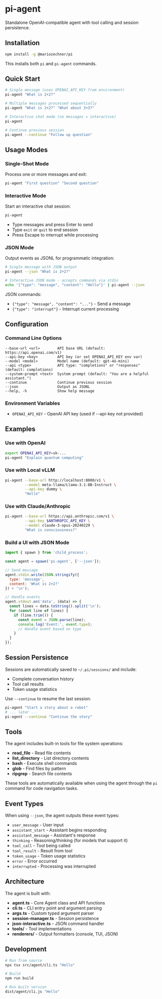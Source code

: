 # pi-agent

Standalone OpenAI-compatible agent with tool calling and session persistence.

## Installation

```bash
npm install -g @mariozechner/pi
```

This installs both `pi` and `pi-agent` commands.

## Quick Start

```bash
# Single message (uses OPENAI_API_KEY from environment)
pi-agent "What is 2+2?"

# Multiple messages processed sequentially
pi-agent "What is 2+2?" "What about 3+3?"

# Interactive chat mode (no messages = interactive)
pi-agent

# Continue previous session
pi-agent --continue "Follow up question"
```

## Usage Modes

### Single-Shot Mode
Process one or more messages and exit:
```bash
pi-agent "First question" "Second question"
```

### Interactive Mode
Start an interactive chat session:
```bash
pi-agent
```
- Type messages and press Enter to send
- Type `exit` or `quit` to end session
- Press Escape to interrupt while processing

### JSON Mode
Output events as JSONL for programmatic integration:
```bash
# Single message with JSON output
pi-agent --json "What is 2+2?"

# Interactive JSON mode - accepts commands via stdin
echo '{"type": "message", "content": "Hello"}' | pi-agent --json
```

JSON commands:
- `{"type": "message", "content": "..."}` - Send a message
- `{"type": "interrupt"}` - Interrupt current processing

## Configuration

### Command Line Options
```
--base-url <url>        API base URL (default: https://api.openai.com/v1)
--api-key <key>         API key (or set OPENAI_API_KEY env var)
--model <model>         Model name (default: gpt-4o-mini)
--api <type>            API type: "completions" or "responses" (default: completions)
--system-prompt <text>  System prompt (default: "You are a helpful assistant.")
--continue              Continue previous session
--json                  Output as JSONL
--help, -h              Show help message
```

### Environment Variables
- `OPENAI_API_KEY` - OpenAI API key (used if --api-key not provided)

## Examples

### Use with OpenAI
```bash
export OPENAI_API_KEY=sk-...
pi-agent "Explain quantum computing"
```

### Use with Local vLLM
```bash
pi-agent --base-url http://localhost:8000/v1 \
         --model meta-llama/Llama-3.1-8B-Instruct \
         --api-key dummy \
         "Hello"
```

### Use with Claude/Anthropic
```bash
pi-agent --base-url https://api.anthropic.com/v1 \
         --api-key $ANTHROPIC_API_KEY \
         --model claude-3-opus-20240229 \
         "What is consciousness?"
```

### Build a UI with JSON Mode
```javascript
import { spawn } from 'child_process';

const agent = spawn('pi-agent', ['--json']);

// Send message
agent.stdin.write(JSON.stringify({
  type: 'message',
  content: 'What is 2+2?'
}) + '\n');

// Handle events
agent.stdout.on('data', (data) => {
  const lines = data.toString().split('\n');
  for (const line of lines) {
    if (line.trim()) {
      const event = JSON.parse(line);
      console.log('Event:', event.type);
      // Handle event based on type
    }
  }
});
```

## Session Persistence

Sessions are automatically saved to `~/.pi/sessions/` and include:
- Complete conversation history
- Tool call results
- Token usage statistics

Use `--continue` to resume the last session:
```bash
pi-agent "Start a story about a robot"
# ... later ...
pi-agent --continue "Continue the story"
```

## Tools

The agent includes built-in tools for file system operations:
- **read_file** - Read file contents
- **list_directory** - List directory contents  
- **bash** - Execute shell commands
- **glob** - Find files by pattern
- **ripgrep** - Search file contents

These tools are automatically available when using the agent through the `pi` command for code navigation tasks.

## Event Types

When using `--json`, the agent outputs these event types:
- `user_message` - User input
- `assistant_start` - Assistant begins responding
- `assistant_message` - Assistant's response
- `thinking` - Reasoning/thinking (for models that support it)
- `tool_call` - Tool being called
- `tool_result` - Result from tool
- `token_usage` - Token usage statistics
- `error` - Error occurred
- `interrupted` - Processing was interrupted

## Architecture

The agent is built with:
- **agent.ts** - Core Agent class and API functions
- **cli.ts** - CLI entry point and argument parsing
- **args.ts** - Custom typed argument parser
- **session-manager.ts** - Session persistence
- **json-interactive.ts** - JSON command handler
- **tools/** - Tool implementations
- **renderers/** - Output formatters (console, TUI, JSON)

## Development

```bash
# Run from source
npx tsx src/agent/cli.ts "Hello"

# Build
npm run build

# Run built version
dist/agent/cli.js "Hello"
```